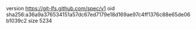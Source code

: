 version https://git-lfs.github.com/spec/v1
oid sha256:a36a9a376534151a57dc67ed7179e18d169ae97c4ff1376c88e65de06b1039c2
size 5234
